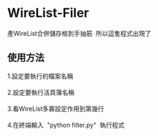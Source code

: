 # WireList-Filer
產WireList合併儲存格到手抽筋 &nbsp;所以這隻程式出現了
## 使用方法
1.設定要執行的檔案名稱  
&emsp;  
2.設定要執行活頁簿名稱  
&emsp;  
3.看WireList多寡設定作用到第幾行  
&emsp;  
4.在終端輸入 &nbsp;"python filter.py" &nbsp;執行程式  
